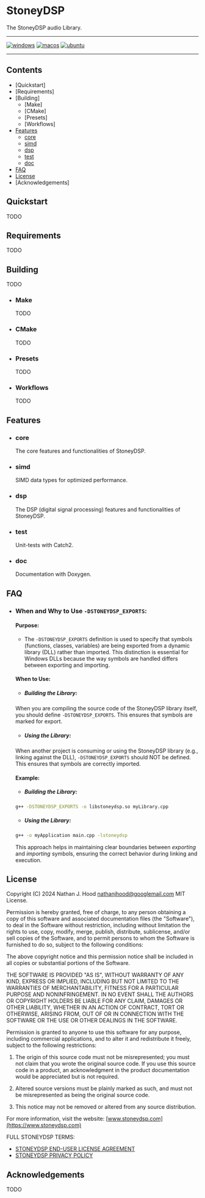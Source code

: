 # StoneyDSP

The StoneyDSP audio Library.

---
[![windows](https://github.com/StoneyDSP/StoneyDSP/actions/workflows/windows-latest.yml/badge.svg)](https://github.com/StoneyDSP/StoneyDSP/actions/workflows/windows-latest.yml)
[![macos](https://github.com/StoneyDSP/StoneyDSP/actions/workflows/macos-latest.yml/badge.svg)](https://github.com/StoneyDSP/StoneyDSP/actions/workflows/macos-latest.yml)
[![ubuntu](https://github.com/StoneyDSP/StoneyDSP/actions/workflows/ubuntu-latest.yml/badge.svg)](https://github.com/StoneyDSP/StoneyDSP/actions/workflows/ubuntu-latest.yml)

---

## Contents

- [Quickstart]
- [Requirements]
- [Building]
  - [Make]
  - [CMake]
  - [Presets]
  - [Workflows]
- [Features](#features)
  - [core](#core)
  - [simd](#simd)
  - [dsp](#dsp)
  - [test](#test)
  - [doc](#doc)
- [FAQ](#faq)
- [License](#license)
- [Acknowledgements]

## Quickstart

TODO

## Requirements

TODO

## Building

TODO

- ### Make

  TODO

- ### CMake

  TODO

- ### Presets

  TODO

- ### Workflows

  TODO

## Features

- ### core

  The core features and functionalities of StoneyDSP.

- ### simd

  SIMD data types for optimized performance.

- ### dsp

  The DSP (digital signal processing) features and functionalities of StoneyDSP.

- ### test

	Unit-tests with Catch2.

- ### doc

	Documentation with Doxygen.

## FAQ

- ### When and Why to Use `-DSTONEYDSP_EXPORTS`:

	#### Purpose:

	- The `-DSTONEYDSP_EXPORTS` definition is used to specify that symbols (functions, classes, variables) are being exported from a dynamic library (DLL) rather than imported. This distinction is essential for Windows DLLs because the way symbols are handled differs between exporting and importing.

	#### When to Use:

	- ##### Building the Library:

	When you are compiling the source code of the StoneyDSP library itself, you should define `-DSTONEYDSP_EXPORTS`. This ensures that symbols are marked for export.

	- ##### Using the Library:

	When another project is consuming or using the StoneyDSP library (e.g., linking against the DLL), `-DSTONEYDSP_EXPORTS` should NOT be defined. This ensures that symbols are correctly imported.

	#### Example:

	- ##### Building the Library:

	```sh
	g++ -DSTONEYDSP_EXPORTS -o libstoneydsp.so myLibrary.cpp
	```

	- ##### Using the Library:

	```sh
	g++ -o myApplication main.cpp -lstoneydsp
	```

	This approach helps in maintaining clear boundaries between *exporting* and *importing* symbols, ensuring the correct behavior during linking and execution.

## License

Copyright (C) 2024 Nathan J. Hood <nathanjhood@googlemail.com> MIT License.

Permission is hereby granted, free of charge, to any person obtaining a copy
of this software and associated documentation files (the "Software"), to deal
in the Software without restriction, including without limitation the rights
to use, copy, modify, merge, publish, distribute, sublicense, and/or sell
copies of the Software, and to permit persons to whom the Software is
furnished to do so, subject to the following conditions:

The above copyright notice and this permission notice shall be included in all
copies or substantial portions of the Software.

THE SOFTWARE IS PROVIDED "AS IS", WITHOUT WARRANTY OF ANY KIND, EXPRESS OR
IMPLIED, INCLUDING BUT NOT LIMITED TO THE WARRANTIES OF MERCHANTABILITY,
FITNESS FOR A PARTICULAR PURPOSE AND NONINFRINGEMENT. IN NO EVENT SHALL THE
AUTHORS OR COPYRIGHT HOLDERS BE LIABLE FOR ANY CLAIM, DAMAGES OR OTHER
LIABILITY, WHETHER IN AN ACTION OF CONTRACT, TORT OR OTHERWISE, ARISING FROM,
OUT OF OR IN CONNECTION WITH THE SOFTWARE OR THE USE OR OTHER DEALINGS IN THE
SOFTWARE.

Permission is granted to anyone to use this software for any purpose,
including commercial applications, and to alter it and redistribute it
freely, subject to the following restrictions:

1. The origin of this source code must not be misrepresented; you must not
  claim that you wrote the original source code. If you use this source code
  in a product, an acknowledgment in the product documentation would be
  appreciated but is not required.

2. Altered source versions must be plainly marked as such, and must not be
  misrepresented as being the original source code.

3. This notice may not be removed or altered from any source distribution.

For more information, visit the website:
[www.stoneydsp.com](https://www.stoneydsp.com)

FULL STONEYDSP TERMS:
- [STONEYDSP END-USER LICENSE AGREEMENT](https://www.stoneydsp.com/licence)
- [STONEYDSP PRIVACY POLICY](https://www.stoneydsp.com/privacy-policy)

## Acknowledgements

TODO
